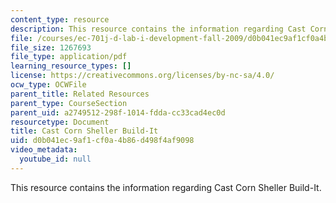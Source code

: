 ```yaml
---
content_type: resource
description: This resource contains the information regarding Cast Corn Sheller Build-It.
file: /courses/ec-701j-d-lab-i-development-fall-2009/d0b041ec9af1cf0a4b86d498f4af9098_MITEC_701JF09_corncst_build.pdf
file_size: 1267693
file_type: application/pdf
learning_resource_types: []
license: https://creativecommons.org/licenses/by-nc-sa/4.0/
ocw_type: OCWFile
parent_title: Related Resources
parent_type: CourseSection
parent_uid: a2749512-298f-1014-fdda-cc33cad4ec0d
resourcetype: Document
title: Cast Corn Sheller Build-It
uid: d0b041ec-9af1-cf0a-4b86-d498f4af9098
video_metadata:
  youtube_id: null
---
```

This resource contains the information regarding Cast Corn Sheller Build-It.